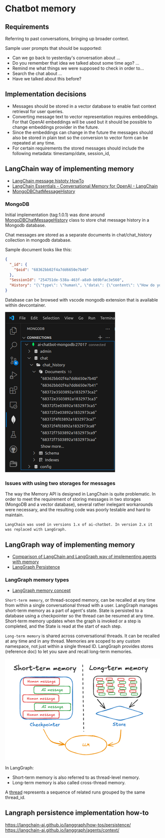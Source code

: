 # Chatbot memory

## Requirements

Referring to past conversations, bringing up broader context.

Sample user prompts that should be supported:
- Can we go back to yesterday's conversation about ...
- Do you remember that idea we talked about some time ago? ...
- Remind me what things we were supposed to check in order to...
- Search the chat about ...
- Have we talked about this before?

## Implementation decisions

- Messages should be stored in a vector database to enable fast context retrieval for user queries.
- Converting message text to vector representation requires embeddings. For that OpenAI embeddings will be used but it should be possible to change embeddings provider in the future.
- Since the embeddings can change in the future the messages should also be stored in plain text so the conversion to vector form can be repeated at any time.
- For certain requirements the stored messages should include the following metadata: 
timestamp/date, session_id,

## LangChain way of implementing memory

- [LangChain message histoty HowTo](https://python.langchain.com/v0.2/docs/how_to/message_history/)
- [LangChain Essentials - Conversational Memory for OpenAI - LangChain](https://github.com/aurelio-labs/langchain-course/blob/main/chapters/04-chat-memory.ipynb)
- [MongoDBChatMessageHistory](https://python.langchain.com/docs/integrations/memory/mongodb_chat_message_history/)


### MongoDB
Initial implementation (tag:1.0.1) was done around [MongoDBChatMessageHistory](https://python.langchain.com/docs/integrations/memory/mongodb_chat_message_history/#usage) class to store chat message history in a Mongodb database.

Chat messages are stored as a separate documents in chat/chat_history collection in mongodb database.

Sample document looks like this:
```json
{
  "_id": {
    "$oid": "68362bb02f4a7dd6650e7b40"
  },
  "SessionId": "254751de-538a-463f-a8a9-b69bfac3e560",
  "History": "{\"type\": \"human\", \"data\": {\"content\": \"How do you do?\", \"additional_kwargs\": {}, \"response_metadata\": {}, \"type\": \"human\", \"name\": null, \"id\": null, \"example\": false}}"
}
```
Database can be browsed with vscode mongodb extension that is available within devcontainer.

![vscode mongodb extension](./img/vscode-mongodb-extension.png)

### Issues with using two storages for messages 
The way the Memory API is designed in LangChain is quite problematic. In order to meet the requirement of storing messages in two storages (MongoDB and a vector database), several rather inelegant workarounds were necessary, and the resulting code was poorly testable and hard to maintain.

```
LangChain was used in versions 1.x of ai-chatbot. In version 2.x it was replaced with LangGraph.
```


## LangGraph way of implementing memory
- [Comparison of LangChain and LangGraph way of implementing agents with memory](https://python.langchain.com/docs/how_to/migrate_agent/)
- [LangGraph Persistence](https://langchain-ai.github.io/langgraph/concepts/persistence/)

### LangGraph memory types

- [LangGraph memory concept](https://langchain-ai.github.io/langgraph/concepts/memory/)

`Short-term memory`, or thread-scoped memory, can be recalled at any time from within a single conversational thread with a user. LangGraph manages short-term memory as a part of agent's state. State is persisted to a database using a checkpointer so the thread can be resumed at any time. Short-term memory updates when the graph is invoked or a step is completed, and the State is read at the start of each step.

`Long-term memory` is shared across conversational threads. It can be recalled at any time and in any thread. Memories are scoped to any custom namespace, not just within a single thread ID. LangGraph provides stores (reference doc) to let you save and recall long-term memories.

![alt text](img/langgraph-memory-types.png)

In LangGraph:
- Short-term memory is also referred to as thread-level memory.
- Long-term memory is also called cross-thread memory.

A [thread](https://langchain-ai.github.io/langgraph/concepts/persistence/#threads) represents a sequence of related runs grouped by the same thread_id.

## Langraph persistence implementation how-to

https://langchain-ai.github.io/langgraph/how-tos/persistence/
https://langchain-ai.github.io/langgraph/agents/context/